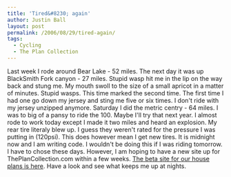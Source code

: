 ```yaml
---
title: 'Tired&#8230; again'
author: Justin Ball
layout: post
permalink: /2006/08/29/tired-again/
tags:
  - Cycling
  - The Plan Collection
---
```


Last week I rode around Bear Lake - 52 miles. The next day it was up BlackSmith Fork canyon - 27 miles. Stupid wasp hit me in the lip on the way back and stung me. My mouth swoll to the size of a small apricot in a matter of minutes. Stupid wasps. This time marked the second time. The first time I had one go down my jersey and sting me five or six times. I don't ride with my jersey unzipped anymore. Saturday I did the metric centry - 64 miles. I was to big of a pansy to ride the 100. Maybe I'll try that next year. I almost rode to work today except I made it two miles and heard an explosion. My rear tire literaly blew up. I guess they weren't rated for the pressure I was putting in (120psi). This does however mean I get new tires. It is midnight now and I am writing code. I wouldn't be doing this if I was riding tomorrow. I have to chose these days. However, I am hoping to have a new site up for ThePlanCollection.com within a few weeks. [The beta site for our house plans is here][1]. Have a look and see what keeps me up at nights.

[1]: http://www.theplancollection.com/default.aspx